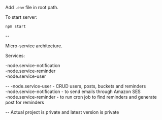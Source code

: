 
Add `.env` file in root path.

To start server:

`npm start`

--

Micro-service architecture.

Services:

-node.service-notification </br>
-node.service-reminder </br>
-node.service-user </br>

--
-node.service-user - CRUD users, posts, buckets and reminders </br>
-node.service-notification - to send emails through Amazon SES </br>
-node.service-reminder - to run cron job to find reminders and generate post for reminders </br>

--
Actual project is private and latest version is private
